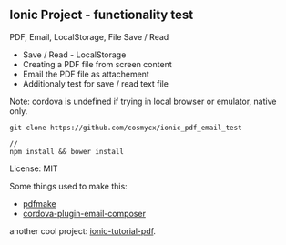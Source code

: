 ## Ionic Project - functionality test
PDF, Email, LocalStorage, File Save / Read



 * Save / Read - LocalStorage
 * Creating a PDF file from screen content
 * Email the PDF file as attachement
 * Additionaly test for save / read text file


Note: cordova is undefined if trying in local browser or emulator, native only.

```
git clone https://github.com/cosmycx/ionic_pdf_email_test

//
npm install && bower install
```

License: MIT

Some things used to make this:

 * [pdfmake](https://github.com/bpampuch/pdfmake)
 * [cordova-plugin-email-composer](https://github.com/katzer/cordova-plugin-email-composer/) 
 
another cool project: [ionic-tutorial-pdf](https://github.com/ashteya/ionic-tutorial-pdf).

